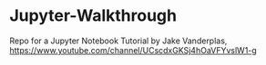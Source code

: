 # Jupyter-Walkthrough
Repo for a Jupyter Notebook Tutorial by Jake Vanderplas, https://www.youtube.com/channel/UCscdxGKSj4hOaVFYvslW1-g
